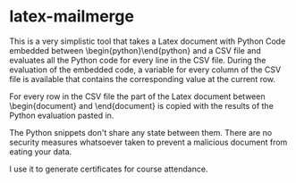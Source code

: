 latex-mailmerge
===============

This is a very simplistic tool that takes a Latex document with Python Code embedded between \begin{python}\end{python} and a CSV file and evaluates all the Python code for every line in the CSV file. During the evaluation of the embedded code, a variable for every column of the CSV file is available that contains the corresponding value at the current row.

For every row in the CSV file the part of the Latex document between \begin{document} and \end{document} is copied with the results of the Python evaluation pasted in.

The Python snippets don't share any state between them. There are no security measures whatsoever taken to prevent a malicious document from eating your data.

I use it to generate certificates for course attendance.